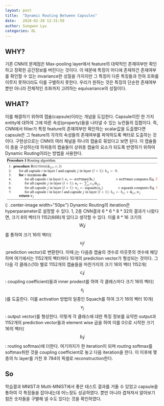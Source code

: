```yaml
---
layout: post
title:  "Dynamic Routing Between Capsules"
date:   2018-02-20 12:31:59
author: Sungwon Lyu
categories: DL
---
```

## WHY? 
기존 CNN의 문제점은 Max-pooling layer에서 feature의 대략적인 존재여부만 확인하고 정확한 공간정보를 버린다는 것이다. 이 때문에 특징이 어디에 존재하건 존재여부를 확인할 수 있는 invariance한 성질을 가지지만 그 특징이 다른 특징들과 전혀 조화를 이루지 못하더라도 이를 구별하지 못한다. 우리가 원하는 것은 특징의 단순한 존재여부 뿐만 아니라 전체적인 조화까지 고려하는 equivariance의 성질이다.  

## WHAT?
이를 해결하기 위하여 캡슐(capsule)이라는 개념을 도입한다. Capsule이란 한 가지 entity에 대하여 그에 따른 속성(property)들을 나타낼 수 있는 뉴런들의 집합이다. 즉, CNN에서 filter가 특정 feature의 존재여부만 확인하는 scalar값을 도출했다면 capsule은 그 feature의 각각의 속성들의 존재여부를 파악하도록 벡터로 도출하는 것이다. 구현상으로는 CNN의 여러 채널을 하나의 캡슐로 묶었다고 보면 된다. 이 캡슐들이 층을 구성하는데 하위층의 캡슐들이 상위층 캡슐의 요소가 되도록 반영하기 위하여 Dynamic Routing이라는 방법을 사용한다. 
![img](/assets/images/dr.png){: .center-image width="50px"}
Dynamic Routing의 iteration은 hyperparameter로 설정할 수 있다. 1, 2층 CNN결과 6 * 6 * 8 * 32의 결과가 나왔다면, 크기 8의 벡터가 1152(6*6*8)개 있다고 생각할 수 있다. 이를 8 * 16 크기의 $$W_ij$$를 통하여 크기 16의 벡터($$u_ji$$:prediction vector)로 변환한다. 이때 j는 다음층 캡슐의 갯수로 아웃풋의 갯수에 해당하며 여기에서는 1152개의 벡터마다 10개의 prediction vector가 형성되는 것이다. 그 다음 각 클래스(10) 별로 1152개의 캡슐들을 마찬가지의 크기 16의 벡터 1152개($$c_ij$$: coupling coefficient)들과 inner prodect를 하여 각 클래스마다 크기 16의 벡터($$s_j$$)를 도출한다. 이를 activation 방법의 일종인 Squach를 하여 크기 16의 벡터 10개($$v_j$$: output vector)를 형성한다. 이렇게 각 클래스에 대한 특징 정보를 요약한 output과 1152개의 prediction vector들과 element wise 곱을 하여 이를 0으로 시작한 크기 16의 벡터($$b_ij$$: routing softmax)에 더한다. 여기까지가 한 iteration이 되며 routing softmax를 softmax취한 것을 coupling coefficient로 놓고 다음 iteration을 한다. 
이 이후에 몇 층의 fc layer를 거친 후 784의 픽셀로 reconstruction한다. 

## So
학습결과 MNIST과 Multi-MNIST에서 좋은 테스트 결과를 거둘 수 있었고 capsule을 통하여 각 특징들을 잡아내는데 어느정도 성공하였다. 뿐만 아니라 겹쳐져서 알아보기 힘든 숫자들을 구별해 낼 수도 있다는 것을 확인하였다. 
